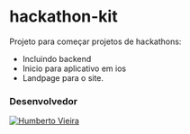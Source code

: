 # hackathon-kit
Projeto para começar projetos de hackathons:
  - Incluindo backend
  - Inicio para aplicativo em ios 
  - Landpage para o site.



### Desenvolvedor

[![Humberto Vieira](https://fbcdn-profile-a.akamaihd.net/hprofile-ak-xaf1/v/t1.0-1/p160x160/10393966_648263531937749_506746197293655803_n.jpg?oh=af34ebcd6bf0d60befe3e6149e3e0104&oe=56892FC9&__gda__=1456641604_5b7b434e33a946f52b7ddc7e5b27a4df)](https://github.com/betovieira)
